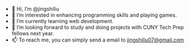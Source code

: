 - 👋 Hi, I’m @jingshiliu
- 👀 I’m interested in enhancing programming skills and playing games.
- 🌱 I’m currently learning web development.
- 💞️ I’m looking forward to study and doing projects with CUNY Tech Prep fellows next year.
- 📫 To reach me, you can simply send a email to jingshiliu07@gmail.com

<!---
jingshiliu/jingshiliu is a ✨ special ✨ repository because its `README.md` (this file) appears on your GitHub profile.
You can click the Preview link to take a look at your changes.
--->
